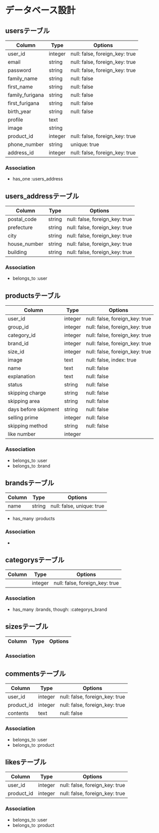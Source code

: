 # データベース設計

## usersテーブル

|Column|Type|Options|
|------|----|-------|
|user_id|integer|null: false, foreign_key: true|
|email|string|null: false, foreign_key: true|
|password|string|null: false, foreign_key: true|
|family_name|string|null: false|
|first_name|string|null: false|
|family_furigana|string|null: false|
|first_furigana|string|null: false|
|birth_year|string|null: false|
|profile|text||
|image|string||
|product_id|integer|null: false, foreign_key: true|
|phone_number|string|unique: true|
|address_id|integer|null: false, foreign_key: true|

### Association
- has_one :users_address

## users_addressテーブル

|Column|Type|Options|
|------|----|-------|
|postal_code|string|null: false, foreign_key: true|
|prefecture|string|null: false, foreign_key: true|
|city|string|null: false, foreign_key: true|
|house_number|string|null: false, foreign_key: true|
|building|string|null: false, foreign_key: true|

### Association
- belongs_to :user

## productsテーブル

|Column|Type|Options|
|------|----|-------|
|user_id|integer|null: false, foreign_key: true|
|group_id|integer|null: false, foreign_key: true|
|category_id|integer|null: false, foreign_key: true|
|brand_id|integer|null: false, foreign_key: true|
|size_id|integer|null: false, foreign_key: true|
|image|text|null: false, index: true|
|name|text|null: false|
|explanation|text|null: false|
|status|string|null: false|
|skipping charge|string|null: false|
|skipping area|string|null: false|
|days before skipment|string|null: false|
|selling prime|integer|null: false|
|skipping method|string|null: false|
|like number|integer||

### Association
- belongs_to :user
- belongs_to :brand

## brandsテーブル

|Column|Type|Options|
|------|----|-------|
|name|string|null: false, unique: true|

- has_many :products


### Association
- 


## categorysテーブル

|Column|Type|Options|
|------|----|-------|
||integer|null: false, foreign_key: true|

### Association
- has_many :brands, though: :categorys_brand

## sizesテーブル

|Column|Type|Options|
|------|----|-------|

### Association






## commentsテーブル

|Column|Type|Options|
|------|----|-------|
|user_id|integer|null: false, foreign_key: true|
|product_id|integer|null: false, foreign_key: true|
|contents|text|null: false|


### Association
- belongs_to :user
- belongs_to :product


## likesテーブル

|Column|Type|Options|
|------|----|-------|
|user_id|integer|null: false, foreign_key: true|
|product_id|integer|null: false, foreign_key: true|

### Association

- belongs_to :user
- belongs_to :product


